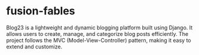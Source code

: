 # fusion-fables
Blog23 is a lightweight and dynamic blogging platform built using Django. It allows users to create, manage, and categorize blog posts efficiently. The project follows the MVC (Model-View-Controller) pattern, making it easy to extend and customize.

